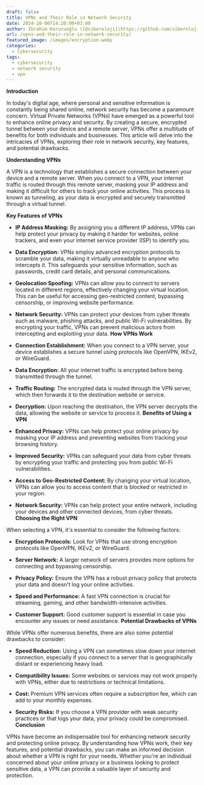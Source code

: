 ```yaml
---
draft: false
title: VPNs and Their Role in Network Security
date: 2024-10-06T14:20:00+03:00
author: İbrahim Korucuoğlu ([@siberoloji](https://github.com/siberoloji))
url: /vpns-and-their-role-in-network-security/
featured_image: /images/encryption.webp
categories:
  - Cybersecurity
tags:
  - cybersecurity
  - network security
  - vpn
---
```



**Introduction**



In today's digital age, where personal and sensitive information is constantly being shared online, network security has become a paramount concern. Virtual Private Networks (VPNs) have emerged as a powerful tool to enhance online privacy and security. By creating a secure, encrypted tunnel between your device and a remote server, VPNs offer a multitude of benefits for both individuals and businesses. This article will delve into the intricacies of VPNs, exploring their role in network security, key features, and potential drawbacks.



**Understanding VPNs**



A VPN is a technology that establishes a secure connection between your device and a remote server. When you connect to a VPN, your internet traffic is routed through this remote server, masking your IP address and making it difficult for others to track your online activities. This process is known as tunneling, as your data is encrypted and securely transmitted through a virtual tunnel.



**Key Features of VPNs**


* **IP Address Masking:** By assigning you a different IP address, VPNs can help protect your privacy by making it harder for websites, online trackers, and even your internet service provider (ISP) to identify you.

* **Data Encryption:** VPNs employ advanced encryption protocols to scramble your data, making it virtually unreadable to anyone who intercepts it. This safeguards your sensitive information, such as passwords, credit card details, and personal communications.

* **Geolocation Spoofing:** VPNs can allow you to connect to servers located in different regions, effectively changing your virtual location. This can be useful for accessing geo-restricted content, bypassing censorship, or improving website performance.

* **Network Security:** VPNs can protect your devices from cyber threats such as malware, phishing attacks, and public Wi-Fi vulnerabilities. By encrypting your traffic, VPNs can prevent malicious actors from intercepting and exploiting your data.
**How VPNs Work**


* **Connection Establishment:** When you connect to a VPN server, your device establishes a secure tunnel using protocols like OpenVPN, IKEv2, or WireGuard.

* **Data Encryption:** All your internet traffic is encrypted before being transmitted through the tunnel.

* **Traffic Routing:** The encrypted data is routed through the VPN server, which then forwards it to the destination website or service.

* **Decryption:** Upon reaching the destination, the VPN server decrypts the data, allowing the website or service to process it.
**Benefits of Using a VPN**


* **Enhanced Privacy:** VPNs can help protect your online privacy by masking your IP address and preventing websites from tracking your browsing history.

* **Improved Security:** VPNs can safeguard your data from cyber threats by encrypting your traffic and protecting you from public Wi-Fi vulnerabilities.

* **Access to Geo-Restricted Content:** By changing your virtual location, VPNs can allow you to access content that is blocked or restricted in your region.

* **Network Security:** VPNs can help protect your entire network, including your devices and other connected devices, from cyber threats.
**Choosing the Right VPN**



When selecting a VPN, it's essential to consider the following factors:


* **Encryption Protocols:** Look for VPNs that use strong encryption protocols like OpenVPN, IKEv2, or WireGuard.

* **Server Network:** A larger network of servers provides more options for connecting and bypassing censorship.

* **Privacy Policy:** Ensure the VPN has a robust privacy policy that protects your data and doesn't log your online activities.

* **Speed and Performance:** A fast VPN connection is crucial for streaming, gaming, and other bandwidth-intensive activities.

* **Customer Support:** Good customer support is essential in case you encounter any issues or need assistance.
**Potential Drawbacks of VPNs**



While VPNs offer numerous benefits, there are also some potential drawbacks to consider:


* **Speed Reduction:** Using a VPN can sometimes slow down your internet connection, especially if you connect to a server that is geographically distant or experiencing heavy load.

* **Compatibility Issues:** Some websites or services may not work properly with VPNs, either due to restrictions or technical limitations.

* **Cost:** Premium VPN services often require a subscription fee, which can add to your monthly expenses.

* **Security Risks:** If you choose a VPN provider with weak security practices or that logs your data, your privacy could be compromised.
**Conclusion**



VPNs have become an indispensable tool for enhancing network security and protecting online privacy. By understanding how VPNs work, their key features, and potential drawbacks, you can make an informed decision about whether a VPN is right for your needs. Whether you're an individual concerned about your online privacy or a business looking to protect sensitive data, a VPN can provide a valuable layer of security and protection.
